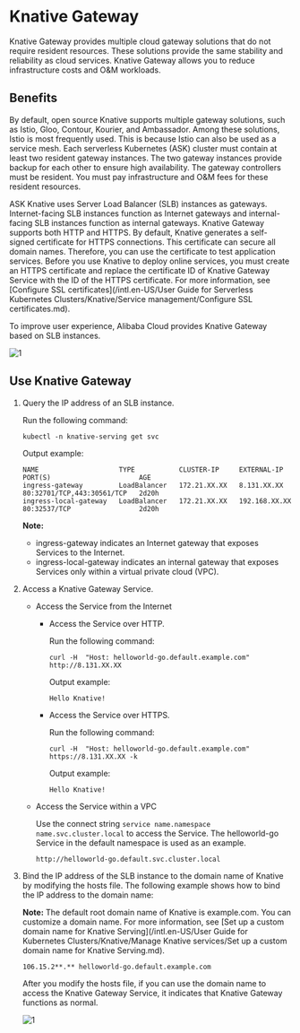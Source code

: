 # Knative Gateway

Knative Gateway provides multiple cloud gateway solutions that do not require resident resources. These solutions provide the same stability and reliability as cloud services. Knative Gateway allows you to reduce infrastructure costs and O&M workloads.

## Benefits

By default, open source Knative supports multiple gateway solutions, such as Istio, Gloo, Contour, Kourier, and Ambassador. Among these solutions, Istio is most frequently used. This is because Istio can also be used as a service mesh. Each serverless Kubernetes \(ASK\) cluster must contain at least two resident gateway instances. The two gateway instances provide backup for each other to ensure high availability. The gateway controllers must be resident. You must pay infrastructure and O&M fees for these resident resources.

ASK Knative uses Server Load Balancer \(SLB\) instances as gateways. Internet-facing SLB instances function as Internet gateways and internal-facing SLB instances function as internal gateways. Knative Gateway supports both HTTP and HTTPS. By default, Knative generates a self-signed certificate for HTTPS connections. This certificate can secure all domain names. Therefore, you can use the certificate to test application services. Before you use Knative to deploy online services, you must create an HTTPS certificate and replace the certificate ID of Knative Gateway Service with the ID of the HTTPS certificate. For more information, see [Configure SSL certificates](/intl.en-US/User Guide for Serverless Kubernetes Clusters/Knative/Service management/Configure SSL certificates.md).

To improve user experience, Alibaba Cloud provides Knative Gateway based on SLB instances.

![1](https://static-aliyun-doc.oss-accelerate.aliyuncs.com/assets/img/en-US/5547867061/p171606.png)

## Use Knative Gateway

1.  Query the IP address of an SLB instance.

    Run the following command:

    ```
    kubectl -n knative-serving get svc
    ```

    Output example:

    ```
    NAME                    TYPE           CLUSTER-IP     EXTERNAL-IP      PORT(S)                      AGE
    ingress-gateway         LoadBalancer   172.21.XX.XX   8.131.XX.XX      80:32701/TCP,443:30561/TCP   2d20h
    ingress-local-gateway   LoadBalancer   172.21.XX.XX   192.168.XX.XX    80:32537/TCP                 2d20h
    ```

    **Note:**

    -   ingress-gateway indicates an Internet gateway that exposes Services to the Internet.
    -   ingress-local-gateway indicates an internal gateway that exposes Services only within a virtual private cloud \(VPC\).
2.  Access a Knative Gateway Service.

    -   Access the Service from the Internet
        -   Access the Service over HTTP.

            Run the following command:

            ```
            curl -H  "Host: helloworld-go.default.example.com" http://8.131.XX.XX
            ```

            Output example:

            ```
            Hello Knative!
            ```

        -   Access the Service over HTTPS.

            Run the following command:

            ```
            curl -H  "Host: helloworld-go.default.example.com" https://8.131.XX.XX -k
            ```

            Output example:

            ```
            Hello Knative!
            ```

    -   Access the Service within a VPC

        Use the connect string `service name.namespace name.svc.cluster.local` to access the Service. The helloworld-go Service in the default namespace is used as an example.

        ```
        http://helloworld-go.default.svc.cluster.local
        ```

3.  Bind the IP address of the SLB instance to the domain name of Knative by modifying the hosts file. The following example shows how to bind the IP address to the domain name:

    **Note:** The default root domain name of Knative is example.com. You can customize a domain name. For more information, see [Set up a custom domain name for Knative Serving](/intl.en-US/User Guide for Kubernetes Clusters/Knative/Manage Knative services/Set up a custom domain name for Knative Serving.md).

    ```
    106.15.2**.** helloworld-go.default.example.com
    ```

    After you modify the hosts file, if you can use the domain name to access the Knative Gateway Service, it indicates that Knative Gateway functions as normal.

    ![1](https://static-aliyun-doc.oss-accelerate.aliyuncs.com/assets/img/en-US/5547867061/p170859.png)


